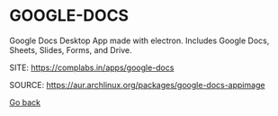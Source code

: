 # GOOGLE-DOCS

 Google Docs Desktop App made with electron. Includes Google Docs, 
 Sheets, Slides, Forms, and Drive.

 SITE: https://complabs.in/apps/google-docs

 SOURCE: https://aur.archlinux.org/packages/google-docs-appimage

 [Go back](https://portable-linux-apps.github.io/apps.html)
